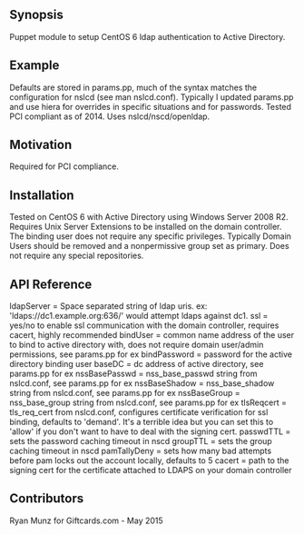 ## Synopsis

Puppet module to setup CentOS 6 ldap authentication to Active Directory. 

## Example

Defaults are stored in params.pp, much of the syntax matches the configuration for nslcd (see man nslcd.conf). Typically I updated params.pp and use hiera for overrides in specific situations and for passwords.
Tested PCI compliant as of 2014.
Uses nslcd/nscd/openldap.

## Motivation

Required for PCI compliance.

## Installation

Tested on CentOS 6 with Active Directory using Windows Server 2008 R2.
Requires Unix Server Extensions to be installed on the domain controller.
The binding user does not require any specific privileges. Typically Domain Users should be removed and a nonpermissive group set as primary.
Does not require any special repositories.

## API Reference

ldapServer = Space separated string of ldap uris. ex: 'ldaps://dc1.example.org:636/' would attempt ldaps against dc1.
ssl = yes/no to enable ssl communication with the domain controller, requires cacert, highly recommended
bindUser = common name address of the user to bind to active directory with, does not require domain user/admin permissions, see params.pp for ex
bindPassword = password for the active directory binding user
baseDC = dc address of active directory, see params.pp for ex
nssBasePasswd = nss_base_passwd string from nslcd.conf, see params.pp for ex
nssBaseShadow = nss_base_shadow string from nslcd.conf, see params.pp for ex
nssBaseGroup = nss_base_group string from nslcd.conf, see params.pp for ex
tlsReqcert = tls_req_cert from nslcd.conf, configures certificate verification for ssl binding, defaults to 'demand'. It's a terrible idea but you can set this to 'allow' if you don't want to have to deal with the signing cert.
passwdTTL = sets the password caching timeout in nscd
groupTTL = sets the group caching timeout in nscd
pamTallyDeny = sets how many bad attempts before pam locks out the account locally, defaults to 5
cacert = path to the signing cert for the certificate attached to LDAPS on your domain controller

## Contributors

Ryan Munz for Giftcards.com - May 2015
